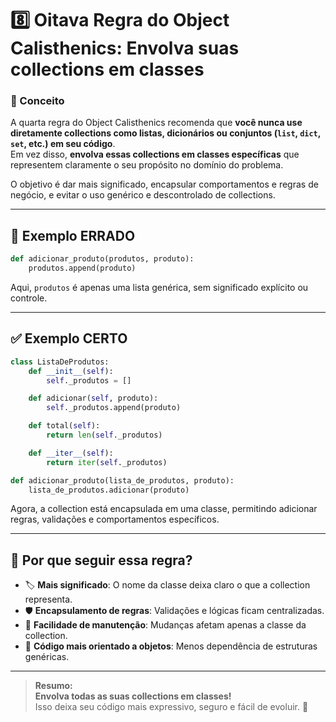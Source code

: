 # 8️⃣ Oitava Regra do Object Calisthenics: Envolva suas collections em classes

### 🧐 Conceito

A quarta regra do Object Calisthenics recomenda que **você nunca use diretamente collections como listas, dicionários ou conjuntos (`list`, `dict`, `set`, etc.) em seu código**.  
Em vez disso, **envolva essas collections em classes específicas** que representem claramente o seu propósito no domínio do problema.

O objetivo é dar mais significado, encapsular comportamentos e regras de negócio, e evitar o uso genérico e descontrolado de collections.

---

## 🚫 Exemplo ERRADO

```python
def adicionar_produto(produtos, produto):
    produtos.append(produto)
```

Aqui, `produtos` é apenas uma lista genérica, sem significado explícito ou controle.

---

## ✅ Exemplo CERTO

```python
class ListaDeProdutos:
    def __init__(self):
        self._produtos = []

    def adicionar(self, produto):
        self._produtos.append(produto)

    def total(self):
        return len(self._produtos)

    def __iter__(self):
        return iter(self._produtos)

def adicionar_produto(lista_de_produtos, produto):
    lista_de_produtos.adicionar(produto)
```

Agora, a collection está encapsulada em uma classe, permitindo adicionar regras, validações e comportamentos específicos.

---

## 🎯 Por que seguir essa regra?

- 🏷️ **Mais significado**: O nome da classe deixa claro o que a collection representa.
- 🛡️ **Encapsulamento de regras**: Validações e lógicas ficam centralizadas.
- 🔄 **Facilidade de manutenção**: Mudanças afetam apenas a classe da collection.
- 🧩 **Código mais orientado a objetos**: Menos dependência de estruturas genéricas.

---

> **Resumo:**  
> **Envolva todas as suas collections em classes!**  
> Isso deixa seu código mais expressivo, seguro e fácil de evoluir. 🚀

